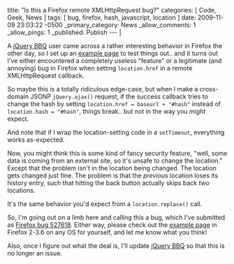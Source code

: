 title: "Is this a Firefox remote XMLHttpRequest bug?"
categories: [ Code, Geek, News ]
tags: [ bug, firefox, hash, javascript, location ]
date: 2009-11-09 23:03:22 -0500
_primary_category: News
_allow_comments: 1
_allow_pings: 1
_published: Publish
--- |

A [jQuery BBQ](http://benalman.com/projects/jquery-bbq-plugin/) user came across a rather interesting behavior in Firefox the other day, so I set up an [example page](http://benalman.com/code/projects/jquery-hashchange/examples/bug-firefox-remote-xhr/) to test things out.. and it turns out I've either encountered a completely useless "feature" or a legitimate (and annoying) bug in Firefox when setting `location.href` in a remote XMLHttpRequest callback.

<!--MORE-->

So maybe this is a totally ridiculous edge-case, but when I make a cross-domain JSONP `jQuery.ajax()` request, if the success callback tries to change the hash by setting `location.href = baseurl + "#hash"` instead of `location.hash = "#hash"`, things break.. but not in the way you _might_ expect.

And note that if I wrap the location-setting code in a `setTimeout`, everything works as-expected.

Now, you might think this is some kind of fancy security feature, "well, some data is coming from an external site, so it's unsafe to change the location." Except that the problem isn't in the location being changed. The location gets changed just fine. The problem is that the _previous_ location loses its history entry, such that hitting the back button actually skips back _two_ locations.

It's the same behavior you'd expect from a `location.replace()` call.

So, I'm going out on a limb here and calling this a bug, which I've submitted as [Firefox bug 527618](https://bugzilla.mozilla.org/show_bug.cgi?id=527618). Either way, please check out the [example page](http://benalman.com/code/projects/jquery-hashchange/examples/bug-firefox-remote-xhr/) in Firefox 2-3.6 on any OS for yourself, and let me know what you think!

Also, once I figure out what the deal is, I'll update [jQuery BBQ](http://benalman.com/projects/jquery-bbq-plugin/) so that this is no longer an issue.

